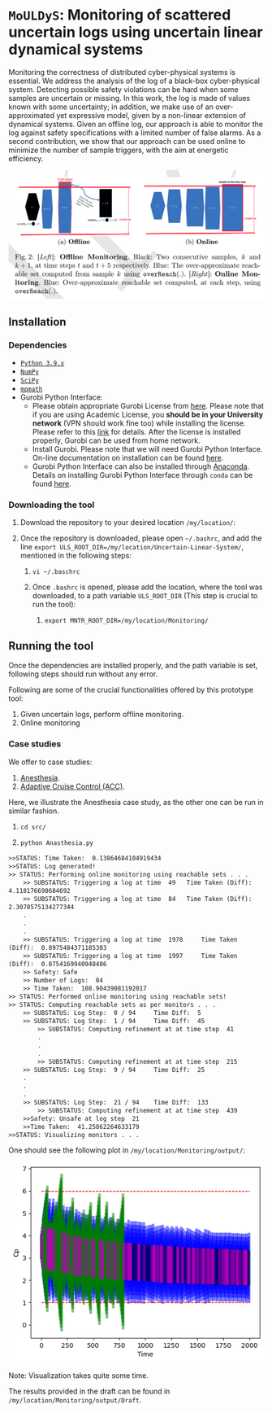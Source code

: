 # `MoULDyS`: Monitoring of scattered uncertain logs using uncertain linear dynamical systems

Monitoring the correctness of distributed cyber-physical systems is essential. We address the analysis of the log of a black-box cyber-physical system. Detecting possible safety violations can be hard when some samples are uncertain or missing. In this work, the log is made of values known with some uncertainty; in addition, we make use of an over-approximated yet expressive model, given by a non-linear extension of dynamical systems. Given an offline log, our approach is able to monitor the log against safety specifications with a limited number of false alarms. As a second contribution, we show that our approach can be used online to minimize the number of sample triggers, with the aim at energetic efficiency. 

![mouldys](mouldys.png)

## Installation

### Dependencies

- [`Python 3.9.x`](https://www.python.org/)
- [`NumPy`](https://numpy.org/)
- [`SciPy`](https://scipy.org/)
- [`mpmath`](https://mpmath.org/)
- Gurobi Python Interface:
  - Please obtain appropriate Gurobi License from [here](http://www.gurobi.com/downloads/licenses/license-center). Please note that if you are using Academic License, you **should be in your University network** (VPN should work fine too) while installing the license. Please refer to this [link](https://www.gurobi.com/documentation/8.1/quickstart_windows/academic_validation.html) for details. After the license is installed properly, Gurobi can be used from home network.
  - Install Gurobi. Please note that we will need Gurobi Python Interface. On-line documentation on installation can be found [here](http://www.gurobi.com/documentation/).
  - Gurobi Python Interface can also be installed through [Anaconda](https://www.anaconda.com/). Details on installing Gurobi Python Interface through `conda` can be found [here](https://www.gurobi.com/documentation/8.1/quickstart_mac/installing_the_anaconda_py.html#section:Anaconda).

### Downloading the tool

1. Download the repository to your desired location `/my/location/`:

2. Once the repository is downloaded, please open `~/.bashrc`, and add the line `export ULS_ROOT_DIR=/my/location/Uncertain-Linear-System/`, mentioned in the following steps:

   1. ```shell
      vi ~/.baschrc
      ```

   2. Once `.bashrc` is opened, please add the location, where the tool was downloaded, to a path variable `ULS_ROOT_DIR` (This step is crucial to run the tool):

      1. ```shell
         export MNTR_ROOT_DIR=/my/location/Monitoring/
         ```

## Running the tool

Once the dependencies are installed properly, and the path variable is set, following steps should run without any error.

Following are some of the crucial functionalities offered by this prototype tool:

1. Given uncertain logs, perform offline monitoring.
2. Online monitoring

### Case studies

We offer to case studies:

1. [Anesthesia](https://cps-vo.org/node/12111).
2. [Adaptive Cruise Control (ACC)](https://ieeexplore.ieee.org/document/7349170).

Here, we illustrate the Anesthesia case study, as the other one can be run in similar fashion.

1. ```shell
   cd src/
   ```

2. ```shell
   python Anasthesia.py
   ```

```shell
>>STATUS: Time Taken:  0.13864684104919434
>>STATUS: Log generated!
>> STATUS: Performing online monitoring using reachable sets . . .
	>> SUBSTATUS: Triggering a log at time  49 	 Time Taken (Diff):  4.118176698684692
	>> SUBSTATUS: Triggering a log at time  84 	 Time Taken (Diff):  2.3078575134277344
	.
	.
	.
	>> SUBSTATUS: Triggering a log at time  1978 	 Time Taken (Diff):  0.8975484371185303
	>> SUBSTATUS: Triggering a log at time  1997 	 Time Taken (Diff):  0.8754169940948486
	>> Safety: Safe
	>> Number of Logs:  84
	>> Time Taken:  108.90439081192017
>> STATUS: Performed online monitoring using reachable sets!
>> STATUS: Computing reachable sets as per monitors . . .
	>> SUBSTATUS: Log Step:  0 / 94 	Time Diff:  5
	>> SUBSTATUS: Log Step:  1 / 94 	Time Diff:  45
		>> SUBSTATUS: Computing refinement at at time step  41
		.
		.
		.
		>> SUBSTATUS: Computing refinement at at time step  215
	>> SUBSTATUS: Log Step:  9 / 94 	Time Diff:  25
	.
	.
	.
	>> SUBSTATUS: Log Step:  21 / 94 	Time Diff:  133
		>> SUBSTATUS: Computing refinement at at time step  439
	>>Safety: Unsafe at log step  21
	>>Time Taken:  41.25862264633179
>>STATUS: Visualizing monitors . . .
```



One should see the following plot in `/my/location/Monitoring/output/`:

![viz_compare_monitors_cp_4761-72](viz_compare_monitors_cp_4761-72.png)

Note: Visualization takes quite some time.

The results provided in the draft can be found in `/my/location/Monitoring/output/Draft`.

